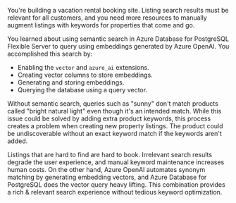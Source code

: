 You're building a vacation rental booking site. Listing search results must be relevant for all customers, and you need more resources to manually augment listings with keywords for properties that come and go.

You learned about using semantic search in Azure Database for PostgreSQL Flexible Server to query using embeddings generated by Azure OpenAI. You accomplished this search by:

- Enabling the `vector` and `azure_ai` extensions.
- Creating vector columns to store embeddings.
- Generating and storing embeddings.
- Querying the database using a query vector.

Without semantic search, queries such as "sunny" don't match products called "bright natural light" even though it's an intended match. While this issue could be solved by adding extra product keywords, this process creates a problem when creating new property listings. The product could be undiscoverable without an exact keyword match if the keywords aren't added.

Listings that are hard to find are hard to book. Irrelevant search results degrade the user experience, and manual keyword maintenance increases human costs. On the other hand, Azure OpenAI automates synonym matching by generating embedding vectors, and Azure Database for PostgreSQL does the vector query heavy lifting. This combination provides a rich & relevant search experience without tedious keyword optimization.
